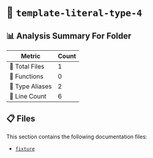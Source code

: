 # 📁 `template-literal-type-4`

## 📊 Analysis Summary For Folder

| Metric | Count |
|--------|-------|
| 📁 Total Files | 1 |
| 🔧 Functions | 0 |
| 📑 Type Aliases | 2 |
| 🔢 Line Count | 6 |


## 📋 Files

This section contains the following documentation files:

- [`fixture`](./fixture.md)